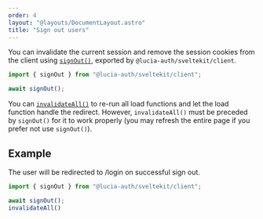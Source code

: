 ```yaml
---
order: 4
layout: "@layouts/DocumentLayout.astro"
title: "Sign out users"
---
```


You can invalidate the current session and remove the session cookies from the client using [`signOut()`](/reference/api/client-api#signout), exported by `@lucia-auth/sveltekit/client`.

```ts
import { signOut } from "@lucia-auth/sveltekit/client";

await signOut();
```

You can [`invalidateAll()`](https://kit.svelte.dev/docs/modules#$app-navigation-invalidateall) to re-run all load functions and let the load function handle the redirect. However, `invalidateAll()` must be preceded by `signOut()` for it to work properly (you may refresh the entire page if you prefer not use `signOut()`).

## Example

The user will be redirected to /login on successful sign out.

```ts
import { signOut } from "@lucia-auth/sveltekit/client";

await signOut();
invalidateAll()
```
